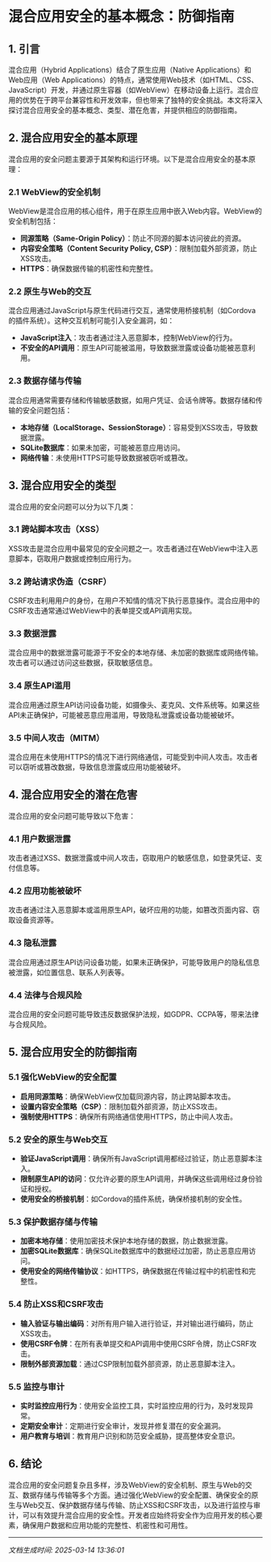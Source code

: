 # 混合应用安全的基本概念：防御指南

## 1. 引言

混合应用（Hybrid Applications）结合了原生应用（Native Applications）和Web应用（Web Applications）的特点，通常使用Web技术（如HTML、CSS、JavaScript）开发，并通过原生容器（如WebView）在移动设备上运行。混合应用的优势在于跨平台兼容性和开发效率，但也带来了独特的安全挑战。本文将深入探讨混合应用安全的基本概念、类型、潜在危害，并提供相应的防御指南。

## 2. 混合应用安全的基本原理

混合应用的安全问题主要源于其架构和运行环境。以下是混合应用安全的基本原理：

### 2.1 WebView的安全机制

WebView是混合应用的核心组件，用于在原生应用中嵌入Web内容。WebView的安全机制包括：

- **同源策略（Same-Origin Policy）**：防止不同源的脚本访问彼此的资源。
- **内容安全策略（Content Security Policy, CSP）**：限制加载外部资源，防止XSS攻击。
- **HTTPS**：确保数据传输的机密性和完整性。

### 2.2 原生与Web的交互

混合应用通过JavaScript与原生代码进行交互，通常使用桥接机制（如Cordova的插件系统）。这种交互机制可能引入安全漏洞，如：

- **JavaScript注入**：攻击者通过注入恶意脚本，控制WebView的行为。
- **不安全的API调用**：原生API可能被滥用，导致数据泄露或设备功能被恶意利用。

### 2.3 数据存储与传输

混合应用通常需要存储和传输敏感数据，如用户凭证、会话令牌等。数据存储和传输的安全问题包括：

- **本地存储（LocalStorage、SessionStorage）**：容易受到XSS攻击，导致数据泄露。
- **SQLite数据库**：如果未加密，可能被恶意应用访问。
- **网络传输**：未使用HTTPS可能导致数据被窃听或篡改。

## 3. 混合应用安全的类型

混合应用的安全问题可以分为以下几类：

### 3.1 跨站脚本攻击（XSS）

XSS攻击是混合应用中最常见的安全问题之一。攻击者通过在WebView中注入恶意脚本，窃取用户数据或控制应用行为。

### 3.2 跨站请求伪造（CSRF）

CSRF攻击利用用户的身份，在用户不知情的情况下执行恶意操作。混合应用中的CSRF攻击通常通过WebView中的表单提交或API调用实现。

### 3.3 数据泄露

混合应用中的数据泄露可能源于不安全的本地存储、未加密的数据库或网络传输。攻击者可以通过访问这些数据，获取敏感信息。

### 3.4 原生API滥用

混合应用通过原生API访问设备功能，如摄像头、麦克风、文件系统等。如果这些API未正确保护，可能被恶意应用滥用，导致隐私泄露或设备功能被破坏。

### 3.5 中间人攻击（MITM）

混合应用在未使用HTTPS的情况下进行网络通信，可能受到中间人攻击。攻击者可以窃听或篡改数据，导致信息泄露或应用功能被破坏。

## 4. 混合应用安全的潜在危害

混合应用的安全问题可能导致以下危害：

### 4.1 用户数据泄露

攻击者通过XSS、数据泄露或中间人攻击，窃取用户的敏感信息，如登录凭证、支付信息等。

### 4.2 应用功能被破坏

攻击者通过注入恶意脚本或滥用原生API，破坏应用的功能，如篡改页面内容、窃取设备资源等。

### 4.3 隐私泄露

混合应用通过原生API访问设备功能，如果未正确保护，可能导致用户的隐私信息被泄露，如位置信息、联系人列表等。

### 4.4 法律与合规风险

混合应用的安全问题可能导致违反数据保护法规，如GDPR、CCPA等，带来法律与合规风险。

## 5. 混合应用安全的防御指南

### 5.1 强化WebView的安全配置

- **启用同源策略**：确保WebView仅加载同源内容，防止跨站脚本攻击。
- **设置内容安全策略（CSP）**：限制加载外部资源，防止XSS攻击。
- **强制使用HTTPS**：确保所有网络通信使用HTTPS，防止中间人攻击。

### 5.2 安全的原生与Web交互

- **验证JavaScript调用**：确保所有JavaScript调用都经过验证，防止恶意脚本注入。
- **限制原生API的访问**：仅允许必要的原生API调用，并确保这些调用经过身份验证和授权。
- **使用安全的桥接机制**：如Cordova的插件系统，确保桥接机制的安全性。

### 5.3 保护数据存储与传输

- **加密本地存储**：使用加密技术保护本地存储的数据，防止数据泄露。
- **加密SQLite数据库**：确保SQLite数据库中的数据经过加密，防止恶意应用访问。
- **使用安全的网络传输协议**：如HTTPS，确保数据在传输过程中的机密性和完整性。

### 5.4 防止XSS和CSRF攻击

- **输入验证与输出编码**：对所有用户输入进行验证，并对输出进行编码，防止XSS攻击。
- **使用CSRF令牌**：在所有表单提交和API调用中使用CSRF令牌，防止CSRF攻击。
- **限制外部资源加载**：通过CSP限制加载外部资源，防止恶意脚本注入。

### 5.5 监控与审计

- **实时监控应用行为**：使用安全监控工具，实时监控应用的行为，及时发现异常。
- **定期安全审计**：定期进行安全审计，发现并修复潜在的安全漏洞。
- **用户教育与培训**：教育用户识别和防范安全威胁，提高整体安全意识。

## 6. 结论

混合应用的安全问题复杂且多样，涉及WebView的安全机制、原生与Web的交互、数据存储与传输等多个方面。通过强化WebView的安全配置、确保安全的原生与Web交互、保护数据存储与传输、防止XSS和CSRF攻击，以及进行监控与审计，可以有效提升混合应用的安全性。开发者应始终将安全作为应用开发的核心要素，确保用户数据和应用功能的完整性、机密性和可用性。

---

*文档生成时间: 2025-03-14 13:36:01*
